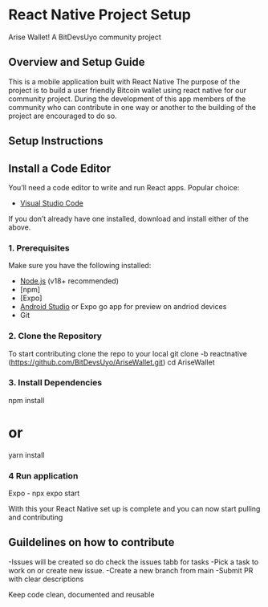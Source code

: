 # React Native Project Setup
Arise Wallet!
A BitDevsUyo community project

## Overview and Setup Guide
This is a  mobile application built with React Native
The purpose of the project is to build a user friendly Bitcoin wallet using react native for our community project.
During the development of this app members of the community who can contribute in one way or another to the building of the project are encouraged to do so.


## Setup Instructions


## Install a Code Editor
You’ll need a code editor to write and run React apps. Popular choice:

- [Visual Studio Code](https://code.visualstudio.com/download)  

If you don’t already have one installed, download and install either of the above.

### 1. Prerequisites
Make sure you have the following installed:
- [Node.js](https://nodejs.org/) (v18+ recommended)
- [npm]
- [Expo] 
- [Android Studio](https://developer.android.com/studio) or Expo go app for preview on andriod devices
- Git

### 2. Clone the Repository
To start contributing clone the repo to your local
git clone -b reactnative (https://github.com/BitDevsUyo/AriseWallet.git)
cd AriseWallet


### 3. Install Dependencies
npm install
# or
yarn install

### 4 Run application
Expo  - npx expo start


With this your React Native set up is complete and you can now start pulling and contributing

## Guildelines on how to contribute
-Issues will be created so do check the issues tabb for tasks
-Pick a task to work on or create new issue.
-Create a new branch from main
-Submit PR with clear descriptions

Keep code clean, documented and reusable 


